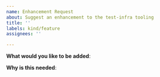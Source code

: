 ```yaml
---
name: Enhancement Request
about: Suggest an enhancement to the test-infra tooling
title: ''
labels: kind/feature
assignees: ''

---
```

<!-- Please only use this template for submitting enhancement requests -->

**What would you like to be added**:

**Why is this needed**:
